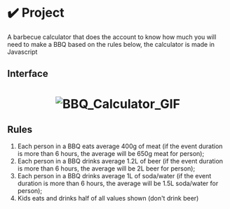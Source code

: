 # ✔️ Project
A barbecue calculator that does the account to know how much you will need to make a BBQ based on the rules below, the calculator is made in Javascript

## Interface 
<h1 align="center">
    <img alt="BBQ_Calculator_GIF" title="BBQ_Calculator_Interface_GIF" src="github/BBQ_XCalculator.gif">
</h1>

## Rules
1. Each person in a BBQ eats average 400g of meat (if the event duration is more than 6 hours, the average will be 650g meat for person); 
2. Each person in a BBQ drinks average 1.2L of beer (if the event duration is more than 6 hours, the average will be 2L beer for person); 
3. Each person in a BBQ drinks average 1L of soda/water (if the event duration is more than 6 hours, the average will be 1.5L soda/water for person);  
4. Kids eats and drinks half of all values shown (don't drink beer)

